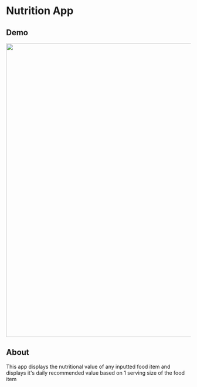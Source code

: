 # Nutrition App
## Demo

<img src="https://user-images.githubusercontent.com/65001385/152006003-67368b3e-06ad-412f-a13d-6ff0bc56a376.gif" width="800"/>

## About
This app displays the nutritional value of any inputted food item and displays it's daily recommended value based on 1 serving size of the food item


